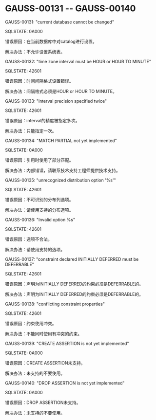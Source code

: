 # GAUSS-00131 -- GAUSS-00140<a name="ZH-CN_TOPIC_0302073493"></a>

GAUSS-00131: "current database cannot be changed"

SQLSTATE: 0A000

错误原因：在当前数据库中对catalog进行设置。

解决办法：不允许设置系统表。

GAUSS-00132: "time zone interval must be HOUR or HOUR TO MINUTE"

SQLSTATE: 42601

错误原因：时间间隔格式设置错误。

解决办法：间隔格式必须是HOUR or HOUR TO MINUTE。

GAUSS-00133: "interval precision specified twice"

SQLSTATE: 42601

错误原因：interval的精度被指定多次。

解决办法：只能指定一次。

GAUSS-00134: "MATCH PARTIAL not yet implemented"

SQLSTATE: 0A000

错误原因：引用时使用了部分匹配。

解决办法：内部错误，请联系技术支持工程师提供技术支持。

GAUSS-00135: "unrecognized distribution option '%s'"

SQLSTATE: 42601

错误原因：不可识别的分布列选项。

解决办法：请使用支持的分布选项。

GAUSS-00136: "Invalid option %s"

SQLSTATE: 42601

错误原因：选项不合法。

解决办法：请使用支持的选项。

GAUSS-00137: "constraint declared INITIALLY DEFERRED must be DEFERRABLE"

SQLSTATE: 42601

错误原因：声明为INITIALLY DEFERRED的约束必须是DEFERRABLE的。

解决办法：声明为INITIALLY DEFERRED的约束必须是DEFERRABLE的。

GAUSS-00138: "conflicting constraint properties"

SQLSTATE: 42601

错误原因：约束使用冲突。

解决办法：不能同时使用有冲突的约束。

GAUSS-00139: "CREATE ASSERTION is not yet implemented"

SQLSTATE: 0A000

错误原因：CREATE ASSERTION未支持。

解决办法：未支持的不要使用。

GAUSS-00140: "DROP ASSERTION is not yet implemented"

SQLSTATE: 0A000

错误原因：DROP ASSERTION未支持。

解决办法：未支持的不要使用。
